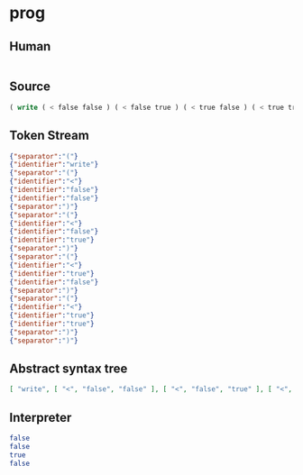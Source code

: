 # prog
## Human
```

```
## Source
```lisp
( write ( < false false ) ( < false true ) ( < true false ) ( < true true ) )
```
## Token Stream
```json
{"separator":"("}
{"identifier":"write"}
{"separator":"("}
{"identifier":"<"}
{"identifier":"false"}
{"identifier":"false"}
{"separator":")"}
{"separator":"("}
{"identifier":"<"}
{"identifier":"false"}
{"identifier":"true"}
{"separator":")"}
{"separator":"("}
{"identifier":"<"}
{"identifier":"true"}
{"identifier":"false"}
{"separator":")"}
{"separator":"("}
{"identifier":"<"}
{"identifier":"true"}
{"identifier":"true"}
{"separator":")"}
{"separator":")"}
```
## Abstract syntax tree
```json
[ "write", [ "<", "false", "false" ], [ "<", "false", "true" ], [ "<", "true", "false" ], [ "<", "true", "true" ] ]

```
## Interpreter
```bash
false
false
true
false
```
